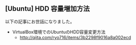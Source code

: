 ## [Ubuntu] HDD 容量増加方法

以下の記事にお世話になりました。
* VirtualBox環境でのUbuntuのHDD容量変更方法
  * http://qiita.com/ryo716/items/3b2298f9016a8a002ecd

